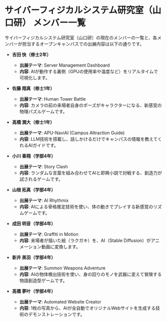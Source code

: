 # サイバーフィジカルシステム研究室（山口研） メンバー一覧

サイバーフィジカルシステム研究室（山口研）の現在のメンバーの一覧と、各メンバーが担当するオープンキャンパスでの出展内容は以下の通りです。

- **吉田 快（修士2年）**
  - **出展テーマ**: Server Management Dashboard
  - **内容**: AIが動作する裏側（GPUの使用率や温度など）をリアルタイムで可視化します。

- **佐藤 翔真（修士1年）**
  - **出展テーマ**: Human Tower Battle
  - **内容**: カメラの前の来場者自身のポーズがキャラクターになる、新感覚の物理パズルゲームです。

- **高橋 潤大（修士1年）**
  - **出展テーマ**: APU-NaviAI (Campus Attraction Guide)
  - **内容**: LLM技術を搭載し、話しかけるだけでキャンパスの情報を教えてくれるAIガイドです。

- **小川 春翔（学部4年）**
  - **出展テーマ**: Story Clash
  - **内容**: ランダムな言葉を組み合わせてAIと即興小説で対戦する、創造力が試されるゲームです。

- **山根 拓真（学部4年）**
  - **出展テーマ**: AI Rhythmix
  - **内容**: AIによる骨格推定技術を使い、体の動きでプレイする新感覚のリズムゲームです。

- **成田 明音（学部4年）**
  - **出展テーマ**: Graffiti in Motion
  - **内容**: 来場者が描いた絵（ラクガキ）を、AI（Stable Diffusion）がアニメーション動画に変換します。

- **新井 美羽（学部4年）**
  - **出展テーマ**: Summon Weapons Adventure
  - **内容**: AIの物体検出技術を使い、身の回りのモノを武器に変えて冒険する物語創造型ゲームです。

- **高橋 夢叶（学部4年）**
  - **出展テーマ**: Automated Website Creator
  - **内容**: 1枚の写真から、AIが全自動でオリジナルWebサイトを生成する技術のデモンストレーションです。